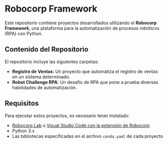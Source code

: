 # Robocorp Framework

Este repositorio contiene proyectos desarrollados utilizando el **Robocorp Framework**, una plataforma para la automatización de procesos robóticos (RPA) con Python.

## Contenido del Repositorio

El repositorio incluye las siguientes carpetas:

- **Registro de Ventas**: Un proyecto que automatiza el registro de ventas en un sistema determinado.
- **Robot Challenge RPA**: Un desafío de RPA que pone a prueba diversas habilidades de automatización.

## Requisitos

Para ejecutar estos proyectos, es necesario tener instalado:

- [Robocorp Lab](https://robocorp.com/docs/product-manuals/robocorp-lab) o [Visual Studio Code con la extensión de Robocorp](https://robocorp.com/docs/product-manuals/robocorp-code)
- Python 3.x
- Las bibliotecas especificadas en el archivo `conda.yaml` de cada proyecto
